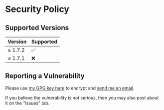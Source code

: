 # Security Policy

## Supported Versions

| Version   | Supported          |
| --------- | ------------------ |
| ≥ 1.7.2   | :white_check_mark: |
| ≤ 1.7.1   | :x:                |

## Reporting a Vulnerability

Please use [my GPG key here](https://ericswpark.com/gpg.txt) to encrypt and [send me an email](mailto:me@ericswpark.com).

If you believe the vulnerability is not serious, then you may also post about it on the "Issues" tab.
